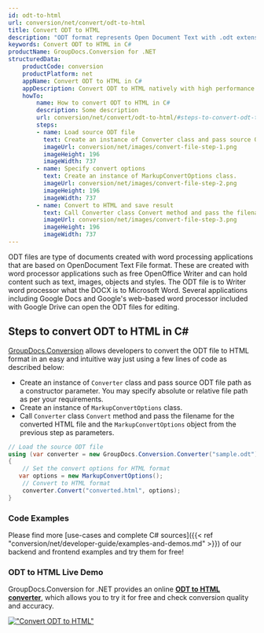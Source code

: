 ```yaml
---
id: odt-to-html
url: conversion/net/convert/odt-to-html
title: Convert ODT to HTML
description: "ODT format represents Open Document Text with .odt extension. Learn how to convert ODT to HTML file programmatically in C# language using GroupDocs.Conversion for .NET library."
keywords: Convert ODT to HTML in C#
productName: GroupDocs.Conversion for .NET
structuredData:
    productCode: conversion
    productPlatform: net
    appName: Convert ODT to HTML in C#
    appDescription: Convert ODT to HTML natively with high performance using C# language and server side GroupDocs.Conversion for .NET APIs, without the use of any software like Microsoft or Open Office.
    howTo:
        name: How to convert ODT to HTML in C# 
        description: Some description
        url: conversion/net/convert/odt-to-html/#steps-to-convert-odt-to-html-in-c
        steps:
        - name: Load source ODT file 
          text: Create an instance of Converter class and pass source ODT file path as a constructor parameter. You may specify absolute or relative file path as per your requirements. 
          imageUrl: conversion/net/images/convert-file-step-1.png
          imageHeight: 196
          imageWidth: 737
        - name: Specify convert options 
          text: Create an instance of MarkupConvertOptions class.
          imageUrl: conversion/net/images/convert-file-step-2.png
          imageHeight: 196
          imageWidth: 737
        - name: Convert to HTML and save result 
          text: Call Converter class Convert method and pass the filename for the converted HTML file and the MarkupConvertOptions object from the previous step as parameters.
          imageUrl: conversion/net/images/convert-file-step-3.png
          imageHeight: 196
          imageWidth: 737
---
```


ODT files are type of documents created with word processing applications that are based on OpenDocument Text File format. These are created with word processor applications such as free OpenOffice Writer and can hold content such as text, images, objects and styles. The ODT file is to Writer word processor what the DOCX is to Microsoft Word. Several applications including Google Docs and Google's web-based word processor included with Google Drive can open the ODT files for editing.

## Steps to convert ODT to HTML in C#

[GroupDocs.Conversion](https://products.groupdocs.com/conversion/net) allows developers to convert the ODT file to HTML format in an easy and intuitive way just using a few lines of code as described below:

* Create an instance of `Converter` class and pass source ODT file path as a constructor parameter. You may specify absolute or relative file path as per your requirements. 
* Create an instance of `MarkupConvertOptions` class.
* Call `Converter` class `Convert` method and pass the filename for the converted HTML file and the `MarkupConvertOptions` object from the previous step as parameters.

```csharp
// Load the source ODT file
using (var converter = new GroupDocs.Conversion.Converter("sample.odt"))
{
    // Set the convert options for HTML format
   var options = new MarkupConvertOptions();
    // Convert to HTML format
    converter.Convert("converted.html", options);
}
```

### Code Examples

Please find more [use-cases and complete C# sources]({{< ref "conversion/net/developer-guide/examples-and-demos.md" >}}) of our backend and frontend examples and try them for free!

### ODT to HTML Live Demo

GroupDocs.Conversion for .NET provides an online [**ODT to HTML converter**](https://products.groupdocs.app/conversion/odt-to-html), which allows you to try it for free and check conversion quality and accuracy.

[!["Convert ODT to HTML"](conversion/net/images/convert-to-html/convert-odt-to-html.png)](https://products.groupdocs.app/conversion/odt-to-html)
